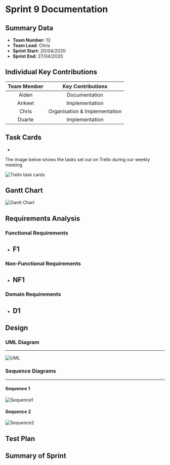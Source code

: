 # Sprint 9 Documentation

## Summary Data

- **Team Number:** 13
- **Team Lead:** Chris
- **Sprint Start:** 20/04/2020
- **Sprint End:** 27/04/2020

## Individual Key Contributions

| Team Member | Key Contributions |
| :---------: | :---------------: |
|    Aiden    |  Documentation    |
|   Ankeet    |  Implementation   |
|    Chris    |  Organisation & Implementation   |
|   Duarte    |  Implementation   |

## Task Cards

- 

The image below shows the tasks set out on Trello during our weekly meeting

![Trello task cards]()

## Gantt Chart

![Gantt Chart]()

## Requirements Analysis

### Functional Requirements

- F1
  - 

### Non-Functional Requirements

- NF1
  - 

### Domain Requirements

- D1
  - 

## Design

### UML Diagram
___

![UML]()

### Sequence Diagrams
___

#### Sequence 1

![Sequence1]()

#### Sequence 2

![Sequence2]()

## Test Plan



## Summary of Sprint